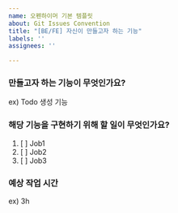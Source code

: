 ```yaml
---
name: 오펜하이머 기본 템플릿
about: Git Issues Convention
title: "[BE/FE] 자신이 만들고자 하는 기능"
labels: ''
assignees: ''

---
```


### 만들고자 하는 기능이 무엇인가요?
ex) Todo 생성 기능

### 해당 기능을 구현하기 위해 할 일이 무엇인가요?
1. [ ] Job1
2. [ ] Job2
3. [ ] Job3

### 예상 작업 시간
ex) 3h
